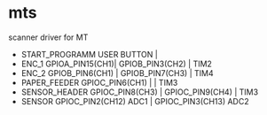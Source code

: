 mts
===

scanner driver for MT


 * START_PROGRAMM  	USER BUTTON			|									
 * ENC_1 						GPIOA_PIN15(CH1)|	GPIOB_PIN3(CH2)	| TIM2 
 * ENC_2 						GPIOB_PIN6(CH1)	|	GPIOB_PIN7(CH3) |	TIM4
 * PAPER_FEEDER			GPIOC_PIN6(CH1)	| 								|	TIM3
 * SENSOR_HEADER 		GPIOC_PIN8(CH3)	|	GPIOC_PIN9(CH4)	|	TIM3
 * SENSOR						GPIOC_PIN2(CH12)    ADC1	| GPIOC_PIN3(CH13)    ADC2

